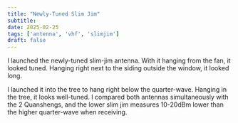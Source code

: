 ```yaml
---
title: "Newly-Tuned Slim Jim"
subtitle:
date: 2025-02-25
tags: ['antenna', 'vhf', 'slimjim']
draft: false
---
```


I launched the newly-tuned slim-jim antenna.
With it hanging from the fan, it looked tuned.
Hanging right next to the siding outside the window, it looked long.

I launched it into the tree
to hang right below the quarter-wave.
Hanging in the tree, it looks well-tuned.
I compared both antennas simultaneously with the 2 Quanshengs,
and the lower slim jim measures 10-20dBm lower
than the higher quarter-wave when receiving.

<!--more-->

